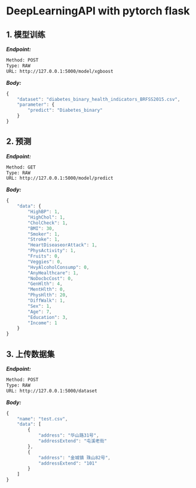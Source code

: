 # DeepLearningAPI with pytorch flask

## 1. 模型训练


***Endpoint:***

```bash
Method: POST
Type: RAW
URL: http://127.0.0.1:5000/model/xgboost
```


***Body:***

```js        
{
    "dataset": "diabetes_binary_health_indicators_BRFSS2015.csv",
    "parameter": {
        "predict": "Diabetes_binary"
    }
}
```



## 2. 预测



***Endpoint:***

```bash
Method: GET
Type: RAW
URL: http://127.0.0.1:5000/model/predict
```



***Body:***

```js        
{
    "data": {
        "HighBP": 1,
        "HighChol": 1,
        "CholCheck": 1,
        "BMI": 30,
        "Smoker": 1,
        "Stroke": 1,
        "HeartDiseaseorAttack": 1,
        "PhysActivity": 1,
        "Fruits": 0,
        "Veggies": 0,
        "HvyAlcoholConsump": 0,
        "AnyHealthcare": 1,
        "NoDocbcCost": 0,
        "GenHlth": 4,
        "MentHlth": 0,
        "PhysHlth": 20,
        "DiffWalk": 1,
        "Sex": 1,
        "Age": 7,
        "Education": 3,
        "Income": 1
    }
}
```

## 3. 上传数据集



***Endpoint:***

```bash
Method: POST
Type: RAW
URL: http://127.0.0.1:5000/dataset
```



***Body:***

```js        
{
    "name": "test.csv",
    "data": [
        {
            "address": "华山路31号",
            "addressExtend": "屯溪老街"
        },
        {
            "address": "金城镇 珠山82号",
            "addressExtend": "101"
        }
    ]
}
```

##
